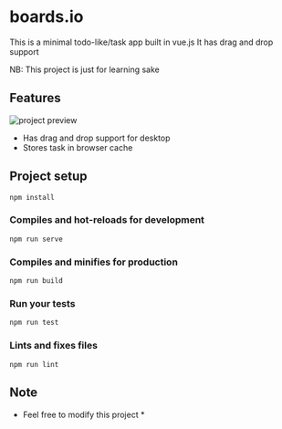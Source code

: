 # boards.io

This is a minimal todo-like/task app built in vue.js 
It has drag and drop support 

NB: This project is just for learning sake

## Features

![project preview](https://raw.githubusercontent.com/vanderkilu/boards.io/master/public/src/assets/preview.png)
* Has drag and drop support for desktop
* Stores task in browser cache

## Project setup
```
npm install
```

### Compiles and hot-reloads for development
```
npm run serve
```

### Compiles and minifies for production
```
npm run build
```

### Run your tests
```
npm run test
```

### Lints and fixes files
```
npm run lint
```

## Note
* Feel free to modify this project *
